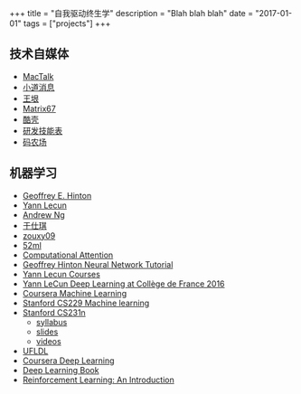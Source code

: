 +++
title = "自我驱动终生学"
description = "Blah blah blah"
date = "2017-01-01"
tags = ["projects"]
+++

## 技术自媒体
  + [MacTalk](http://macshuo.com/)
  + [小道消息](http://hutu.me/)
  + [王垠](http://www.yinwang.org/)
  + [Matrix67](http://www.matrix67.com/blog/)
  + [酷壳](http://coolshell.cn/)
  + [研发技能表](http://blog.knownsec.com/Knownsec_RD_Checklist/index.html)
  + [码农场](http://www.hankcs.com/)


## 机器学习
+ [Geoffrey E. Hinton](https://www.cs.toronto.edu/~hinton/)
+ [Yann Lecun](http://yann.lecun.com/)
+ [Andrew Ng](http://www.andrewng.org/)
+ [于仕琪](http://yushiqi.cn/)
+ [zouxy09](http://blog.csdn.net/zouxy09/)
+ [52ml](https://www.52ml.net/)
+ [Computational Attention](http://www.tcts.fpms.ac.be/attention/?categorie16/what-and-why)
+ [Geoffrey Hinton Neural Network Tutorial](https://www.cs.toronto.edu/~hinton/nntut.html)
+ [Yann Lecun Courses](http://www.cs.nyu.edu/~yann/courses.html)
+ [Yann LeCun Deep Learning at Collège de France 2016](https://drive.google.com/open?id=0BxKBnD5y2M8NclFWSXNxa0JlZTg)
+ [Coursera Machine Learning](https://www.coursera.org/learn/machine-learning/home/welcome)
+ [Stanford CS229 Machine learning](http://cs229.stanford.edu/)
+ [Stanford CS231n](http://cs231n.github.io/)
  * [syllabus](http://cs231n.stanford.edu/syllabus.html)
  * [slides](http://cs231n.stanford.edu/slides/)
  * [videos](https://www.youtube.com/playlist?list=PLkt2uSq6rBVctENoVBg1TpCC7OQi31AlC)
+ [UFLDL](http://deeplearning.stanford.edu/tutorial/)
+ [Coursera Deep Learning](https://www.coursera.org/specializations/deep-learning)
+ [Deep Learning Book](http://www.deeplearningbook.org/)
+ [Reinforcement Learning: An Introduction](http://incompleteideas.net/sutton/book/the-book-2nd.html)